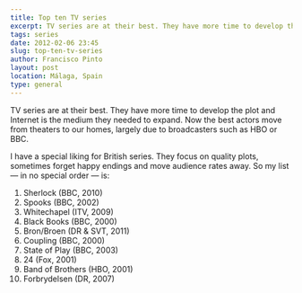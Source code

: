 ```yaml
---
title: Top ten TV series
excerpt: TV series are at their best. They have more time to develop the plot and Internet is the medium they need to expand.
tags: series
date: 2012-02-06 23:45
slug: top-ten-tv-series
author: Francisco Pinto
layout: post
location: Málaga, Spain
type: general
---
```


TV series are at their best. They have more time to develop the plot and Internet is the medium they needed to expand. Now the best actors move from theaters to our homes, largely due to broadcasters such as HBO or BBC.

I have a special liking for British series. They focus on quality plots, sometimes forget happy endings and move audience rates away. So my list — in no special order — is:

1. Sherlock (BBC, 2010)
1. Spooks (BBC, 2002)
1. Whitechapel (ITV, 2009)
1. Black Books (BBC, 2000)
1. Bron/Broen (DR & SVT, 2011)
1. Coupling (BBC, 2000)
1. State of Play (BBC, 2003)
1. 24 (Fox, 2001)
1. Band of Brothers (HBO, 2001)
1. Forbrydelsen (DR, 2007)
